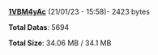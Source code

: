 [**1VBM4yAc**](/data/1VBM4yAc.txt) (21/01/23 - 15:58)- 2423 bytes

**Total Datas**: 5694

**Total Size**: 34.06 MB / 34.1 MB